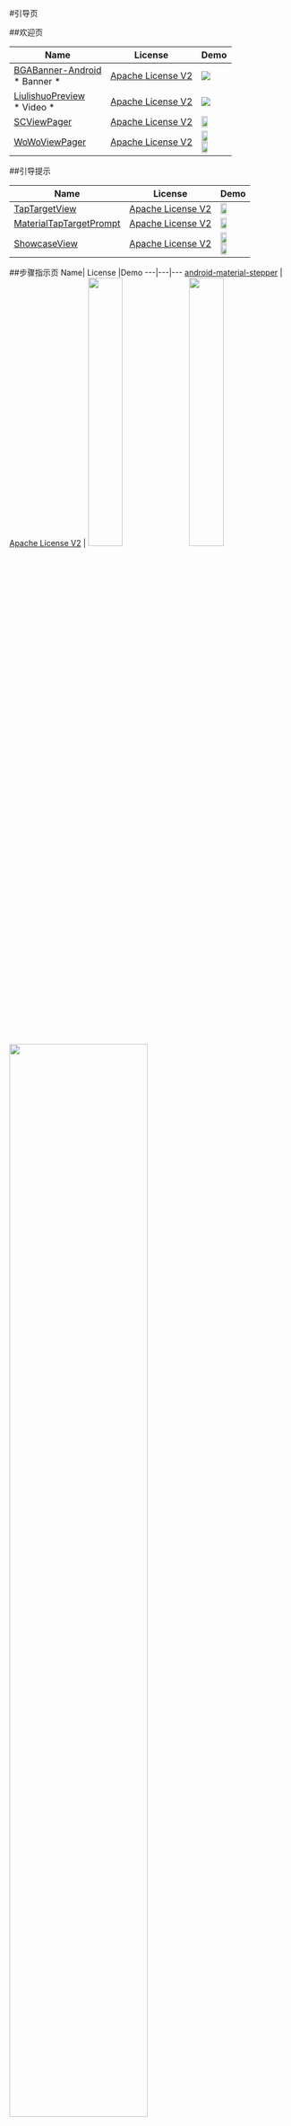 #引导页

##欢迎页

Name| License |Demo
---|---|---
[BGABanner-Android](https://github.com/bingoogolapple/BGABanner-Android) <br>* Banner *|[Apache License V2](https://www.apache.org/licenses/LICENSE-2.0)|![](https://cloud.githubusercontent.com/assets/8949716/17557718/dc235ec4-5f4a-11e6-92b7-144a2a1a1e3f.gif)|
[LiulishuoPreview](https://github.com/JeasonWong/LiulishuoPreview) <br>* Video *|[Apache License V2](https://www.apache.org/licenses/LICENSE-2.0)|![](https://raw.githubusercontent.com/jeasonwong/LiulishuoPreview/master/screenshots/liulishuo.gif)
[SCViewPager](https://github.com/sacot41/SCViewPager) | [Apache License V2](https://www.apache.org/licenses/LICENSE-2.0) | <img src="https://github.com/wasabeef/awesome-android-ui/blob/master/art/SCViewPager.gif" width="49%">
[WoWoViewPager](https://github.com/Nightonke/WoWoViewPager) | [Apache License V2](https://www.apache.org/licenses/LICENSE-2.0) | <img src="https://github.com/wasabeef/awesome-android-ui/blob/master/art/WoWoAppIntroExample.gif" width="49%"> <img src="https://github.com/wasabeef/awesome-android-ui/blob/master/art/WoWoCVExample.gif" width="49%">

##引导提示

Name| License |Demo
---|---|---
[TapTargetView](https://github.com/KeepSafe/TapTargetView) | [Apache License V2](https://www.apache.org/licenses/LICENSE-2.0) | <img src="https://github.com/wasabeef/awesome-android-ui/blob/master/art/TapTargetView.gif" width="49%">
[MaterialTapTargetPrompt](https://github.com/sjwall/MaterialTapTargetPrompt) | [Apache License V2](https://www.apache.org/licenses/LICENSE-2.0) | <img src="https://github.com/wasabeef/awesome-android-ui/blob/master/art/MaterialTapTargetPrompt.jpg" width="49%">
[ShowcaseView](https://github.com/amlcurran/ShowcaseView) | [Apache License V2](https://www.apache.org/licenses/LICENSE-2.0) | <img src="https://github.com/wasabeef/awesome-android-ui/blob/master/art/ShowcaseView.png" width="49%"> <img src="https://github.com/wasabeef/awesome-android-ui/blob/master/art/ShowcaseView2.png" width="49%">

##步骤指示页
Name| License |Demo
---|---|---
[android-material-stepper](https://github.com/stepstone-tech/android-material-stepper) | [Apache License V2](https://www.apache.org/licenses/LICENSE-2.0) | <img src="https://github.com/stepstone-tech/android-material-stepper/raw/master/gifs/linear-progress-bar-styled.gif" width="35%"> <img src="https://github.com/stepstone-tech/android-material-stepper/raw/master/gifs/dotted-progress-bar.gif" width="35%"> <img src="https://github.com/stepstone-tech/android-material-stepper/raw/master/gifs/tabs.gif" width="70%">

